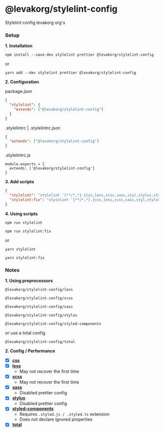 # @levakorg/stylelint-config

Stylelint config levakorg org's

### Setup

**1. Installation**

```
npm install --save-dev stylelint prettier @levakorg/stylelint-config
```

or

```
yarn add --dev stylelint prettier @levakorg/stylelint-config
```

**2. Configuration**

package.json

```JSON
{
  "stylelint": {
    "extends": ["@levakorg/stylelint-config"]
  }
}
```

.stylelintrc | .stylelintrc.json

```JSON
{
  "extends": ["@levakorg/stylelint-config"]
}
```

.stylelintrc.js

```JS
module.exports = {
  extends: ['@levakorg/stylelint-config']
}
```

**3. Add scripts**

```JSON
{
  "stylelint": "stylelint '{**/*,*}.{css,less,scss,sass,styl,stylus,styled.js,styled.ts}' --allow-empty-input",
  "stylelint:fix": "stylelint '{**/*,*}.{css,less,scss,sass,styl,stylus,styled.js,styled.ts}' --allow-empty-input --fix",
}
```

**4. Using scripts**

```
npm run stylelint
```

```
npm run stylelint:fix
```

or

```
yarn stylelint
```

```
yarn stylelint:fix
```

### Notes

**1. Using preprocessors**

```
@levakorg/stylelint-config/less
```

```
@levakorg/stylelint-config/scss
```

```
@levakorg/stylelint-config/sass
```

```
@levakorg/stylelint-config/stylus
```

```
@levakorg/stylelint-config/styled-components
```

or use a total config

```
@levakorg/stylelint-config/total
```

**2. Config / Performance**

- [x] **[css](https://github.com/levakorg/stylelint-config/blob/master/.stylelintrc.js)**
- [x] **[less](https://github.com/levakorg/stylelint-config/blob/master/less/.stylelintrc.js)**
  - May not recover the first time
- [x] **[scss](https://github.com/levakorg/stylelint-config/blob/master/scss/.stylelintrc.js)**
  - May not recover the first time
- [x] **[sass](https://github.com/levakorg/stylelint-config/blob/master/sass/.stylelintrc.js)**
  - Disabled prettier config
- [x] **[stylus](https://github.com/levakorg/stylelint-config/blob/master/stylus/.stylelintrc.js)**
  - Disabled prettier config
- [x] **[styled-components](https://github.com/levakorg/stylelint-config/blob/master/styled-components/.stylelintrc.js)**
  - Requires `.styled.js / .styled.ts` extension
  - Does not declare ignored properties
- [x] **[total](https://github.com/levakorg/stylelint-config/blob/master/total/.stylelintrc.js)**
